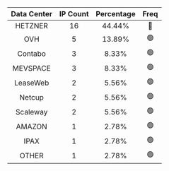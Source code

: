 | Data Center | IP Count | Percentage | Freq |
|:------------:|:--------:|:-----------:|:-----:|
| HETZNER | 16 | 44.44% | 🔴 |
| OVH | 5 | 13.89% | 🟢 |
| Contabo | 3 | 8.33% | 🟢 |
| MEVSPACE | 3 | 8.33% | 🟢 |
| LeaseWeb | 2 | 5.56% | 🟢 |
| Netcup | 2 | 5.56% | 🟢 |
| Scaleway | 2 | 5.56% | 🟢 |
| AMAZON | 1 | 2.78% | 🟢 |
| IPAX | 1 | 2.78% | 🟢 |
| OTHER | 1 | 2.78% | 🟢 |